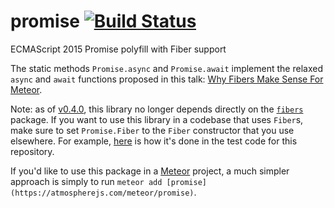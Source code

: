 # promise [![Build Status](https://travis-ci.org/meteor/promise.svg)](https://travis-ci.org/meteor/promise)
ECMAScript 2015 Promise polyfill with Fiber support

The static methods `Promise.async` and `Promise.await` implement the
relaxed `async` and `await` functions proposed in this talk: [Why Fibers
Make Sense For Meteor](http://benjamn.github.io/goto2015-talk).

Note: as of
[v0.4.0](https://github.com/meteor/promise/releases/tag/v0.4.0), this
library no longer depends directly on the
[`fibers`](https://www.npmjs.com/package/fibers) package. If you want to
use this library in a codebase that uses `Fiber`s, make sure to set
`Promise.Fiber` to the `Fiber` constructor that you use elsewhere.  For
example,
[here](https://github.com/meteor/promise/blob/1e52f297b02ea83e7fb48ba4c2b17d3b4503c001/test/tests.js#L2-L5)
is how it's done in the test code for this repository.

If you'd like to use this package in a [Meteor](https://www.meteor.com/) project, a much simpler
approach is simply to run `meteor add [promise](https://atmospherejs.com/meteor/promise)`.
